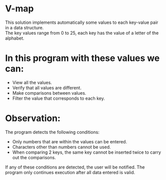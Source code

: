 # V-map

This solution implements automatically some values to each key-value pair in a data structure.  
The key values range from 0 to 25, each key has the value of a letter of the alphabet.  

# In this program with these values we can:  

  - View all the values.  
  - Verify that all values are different.  
  - Make comparisons between values.  
  - Filter the value that corresponds to each key.  

# Observation:  
The program detects the following conditions:  

 - Only numbers that are within the values can be entered.  
 - Characters other than numbers cannot be used.  
 - When comparing 2 keys, the same key cannot be inserted twice to carry out the comparisons.  
 
 If any of these conditions are detected, the user will be notified. The program only continues execution after all data entered is valid.
 



  
  
